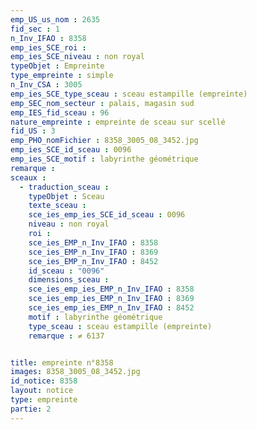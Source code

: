 ```yaml
---
emp_US_us_nom : 2635
fid_sec : 1
n_Inv_IFAO : 8358
emp_ies_SCE_roi : 
emp_ies_SCE_niveau : non royal
typeObjet : Empreinte
type_empreinte : simple
n_Inv_CSA : 3005
emp_ies_SCE_type_sceau : sceau estampille (empreinte)
emp_SEC_nom_secteur : palais, magasin sud
emp_IES_fid_sceau : 96
nature_empreinte : empreinte de sceau sur scellé
fid_US : 3
emp_PHO_nomFichier : 8358_3005_08_3452.jpg
emp_ies_SCE_id_sceau : 0096
emp_ies_SCE_motif : labyrinthe géométrique
remarque : 
sceaux :
  - traduction_sceau : 
    typeObjet : Sceau
    texte_sceau : 
    sce_ies_emp_ies_SCE_id_sceau : 0096
    niveau : non royal
    roi : 
    sce_ies_EMP_n_Inv_IFAO : 8358
    sce_ies_EMP_n_Inv_IFAO : 8369
    sce_ies_EMP_n_Inv_IFAO : 8452
    id_sceau : "0096"
    dimensions_sceau : 
    sce_ies_emp_ies_EMP_n_Inv_IFAO : 8358
    sce_ies_emp_ies_EMP_n_Inv_IFAO : 8369
    sce_ies_emp_ies_EMP_n_Inv_IFAO : 8452
    motif : labyrinthe géométrique
    type_sceau : sceau estampille (empreinte)
    remarque : ≠ 6137


title: empreinte n°8358
images: 8358_3005_08_3452.jpg
id_notice: 8358
layout: notice
type: empreinte
partie: 2
---
```

